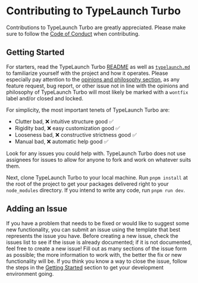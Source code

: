 # Contributing to TypeLaunch Turbo

Contributions to TypeLaunch Turbo are greatly appreciated. Please make sure to follow the [Code of Conduct](../.github/CODE_OF_CONDUCT.md) when contributing.

## Getting Started

For starters, read the TypeLaunch Turbo [README](../README.md) as well as [`typelaunch.md`](typelaunch.md) to familiarize yourself with the project and how it operates. Please especially pay attention to the [opinions and philosophy section](typelaunch.md#opinions-and-philosophy), as any feature request, bug report, or other issue not in line with the opinions and philosophy of TypeLaunch Turbo will most likely be marked with a `wontfix` label and/or closed and locked.

For simplicity, the most important tenets of TypeLaunch Turbo are:

- Clutter bad, :x: intuitive structure good :white_check_mark:
- Rigidity bad, :x: easy customization good :white_check_mark:
- Looseness bad, :x: constructive strictness good :white_check_mark:
- Manual bad, :x: automatic help good :white_check_mark:

Look for any issues you could help with. TypeLaunch Turbo does not use assignees for issues to allow for anyone to fork and work on whatever suits them.

Next, clone TypeLaunch Turbo to your local machine. Run `pnpm install` at the root of the project to get your packages delivered right to your `node_modules` directory. If you intend to write any code, run `pnpm run dev`.

## Adding an Issue

If you have a problem that needs to be fixed or would like to suggest some new functionality, you can submit an issue using the template that best represents the issue you have.
Before creating a new issue, check the issues list to see if the issue is already documented; if it is not documented, feel free to create a new issue! Fill out as many sections of the issue form as possible; the more information to work with, the better the fix or new functionality will be.
If you think you know a way to close the issue, follow the steps in the [Getting Started](typelaunch-contributing.md#getting-started) section to get your development environment going.
